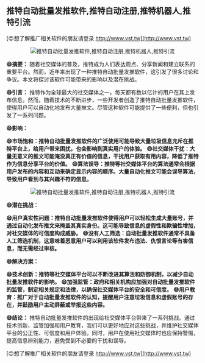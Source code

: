 ## **推特自动批量发推软件,推特自动注册,推特机器人,推特引流**

[😍想了解推广相关软件的朋友请登录 http://www.vst.tw](http://www.vst.tw)

 <center><img src="https://vst.tw/MP4/tuiguang/png/4.png" alt="推特自动批量发推软件,推特自动注册,推特机器人,推特引流"></center>

**😄摘要：**
随着社交媒体的普及，推特成为人们表达观点、分享新闻和建立联系的重要平台。然而，近年来出现了一种推特自动批量发推软件，这引发了很多讨论和争议。本文将探讨该软件可能带来的影响以及潜在挑战。

**😄引言：**
推特作为全球最大的社交媒体之一，每天都有数以亿计的用户在其上发布信息。然而，随着技术的不断进步，一些开发者创造了推特自动批量发推软件，使得用户可以自动化地发布大量推文。尽管这种软件可能提供了一些便利，但也引发了一系列问题。

**😄影响：**

**😄市场饱和：推特自动批量发推软件的广泛使用可能导致大量垃圾信息充斥在推特平台上，给用户带来困扰，也会影响到真实用户的体验。**
**😄社交媒体干扰：大量无意义的推文可能淹没真正有价值的信息，干扰用户获取有用内容，降低了推特作为信息分享平台的价值。**
**😄算法误导：推特等社交媒体平台的算法通常会根据用户发布的内容和互动来确定显示内容的顺序。大量自动化推文可能会误导算法，导致用户看到与其兴趣不符的信息。**

 <center><img src="https://vst.tw/MP4/tuiguang/png/5.png" alt="推特自动批量发推软件,推特自动注册,推特机器人,推特引流"></center>

**😄潜在挑战：**

**😄用户真实性问题：推特自动批量发推软件使得用户可以轻松生成大量账号，并通过自动化发布推文来掩盖其真实身份。这可能导致信息的虚假性和欺骗性增加，对社交媒体的可信度构成威胁。**
**😄没有人工筛选：自动批量发推软件通常不具备人工筛选机制，这意味着恶意用户可以利用该软件发布违法、仇恨言论等有害信息，而无需经过审核。**

**😄解决方案：**

**😄技术创新：推特等社交媒体平台可以不断改进其算法和防御机制，以减少自动批量发推软件的影响。**
**😄加强监管：政府和相关机构应加强对自动批量发推软件的监管，制定相关规定和法律，以确保社交媒体平台的安全和可信度。**
**😄用户教育：推广对于自动批量发推软件的认知，提醒用户注意垃圾信息和虚假账号的存在，并鼓励用户主动屏蔽或举报这些内容。**

**😄结论：**
推特自动批量发推软件的出现给社交媒体平台带来了一系列挑战。通过技术创新、监管加强和用户教育，我们可以更好地应对这些挑战，并维护社交媒体平台的公正性、可信度和用户体验。同时，用户在使用社交媒体时也应保持警惕，提高信息辨别能力，避免受到不必要的干扰和误导。

[😍想了解推广相关软件的朋友请登录 http://www.vst.tw](http://www.vst.tw)




